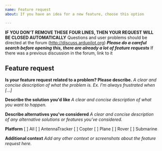 ```yaml
---
name: Feature request
about: If you have an idea for a new feature, choose this option

---
```


**IF YOU DON'T REMOVE THESE FOUR LINES, THEN YOUR REQUEST WILL BE CLOSED AUTOMATICALLY**
Questions and user problems should be directed at the forum (http://discuss.ardupilot.org)
_**Please do a careful search before opening this, there are already a lot of feature requests**_
If there was a previous discussion in the forum, link to it

## Feature request

**Is your feature request related to a problem? Please describe.**
_A clear and concise description of what the problem is. Ex. I'm always frustrated when [...]_

**Describe the solution you'd like**
_A clear and concise description of what you want to happen._

**Describe alternatives you've considered**
_A clear and concise description of any alternative solutions or features you've considered._

**Platform**
[  ] All
[  ] AntennaTracker
[  ] Copter
[  ] Plane
[  ] Rover
[  ] Submarine

**Additional context**
_Add any other context or screenshots about the feature request here._
